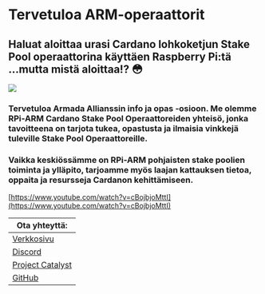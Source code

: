 # Tervetuloa ARM-operaattorit

## Haluat aloittaa urasi Cardano lohkoketjun Stake Pool operaattorina käyttäen Raspberry Pi:tä ...mutta mistä aloittaa!?  😳

![](../.gitbook/assets/download-6-.jpeg)

### Tervetuloa Armada Allianssin info ja opas -osioon. Me olemme RPi-ARM Cardano Stake Pool Operaattoreiden yhteisö, jonka tavoitteena on tarjota tukea, opastusta ja ilmaisia vinkkejä tuleville Stake Pool Operaattoreille.

### Vaikka keskiössämme on RPi-ARM pohjaisten stake poolien toiminta ja ylläpito, tarjoamme myös laajan kattauksen tietoa, oppaita ja resursseja Cardanon kehittämiseen.

[https://www.youtube.com/watch?v=cBojbjoMttI](https://www.youtube.com/watch?v=cBojbjoMttI)

| Ota yhteyttä:                                                                                          |
| ------------------------------------------------------------------------------------------------------ |
| [Verkkosivu](https://armada-alliance.com)                                                              |
| [Discord](https://discord.com/invite/EEcB8eb2)                                                         |
| [Project Catalyst ](https://cardano.ideascale.com/a/dtd/ARMing-Cardano/340480-48088#idea-tab-comments) |
| [GitHub](https://github.com/armada-alliance)                                                           |
